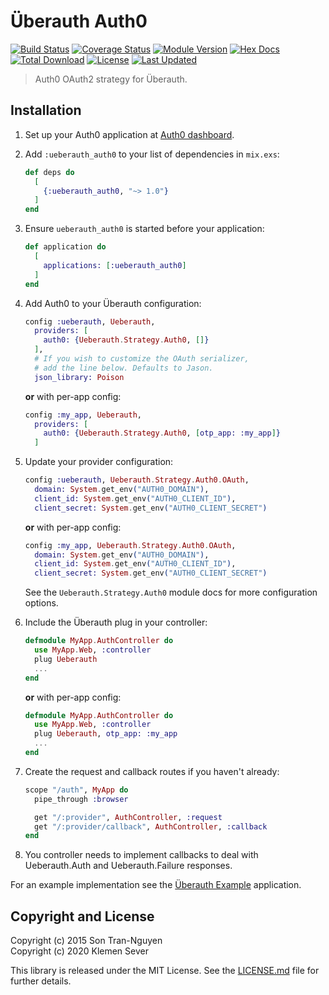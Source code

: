 # Überauth Auth0

[![Build Status](https://github.com/achedeuzot/ueberauth_auth0/workflows/tests/badge.svg)](https://github.com/achedeuzot/ueberauth_auth0/actions?query=workflow%3Atests+branch%3Amaster)
[![Coverage Status](https://coveralls.io/repos/github/achedeuzot/ueberauth_auth0/badge.svg?branch=master)](https://coveralls.io/github/achedeuzot/ueberauth_auth0?branch=master)
[![Module Version](https://img.shields.io/hexpm/v/ueberauth_auth0.svg)](https://hex.pm/packages/ueberauth_auth0)
[![Hex Docs](https://img.shields.io/badge/hex-docs-lightgreen.svg)](https://hexdocs.pm/ueberauth_auth0/)
[![Total Download](https://img.shields.io/hexpm/dt/ueberauth_auth0.svg)](https://hex.pm/packages/ueberauth_auth0)
[![License](https://img.shields.io/hexpm/l/ueberauth_auth0.svg)](https://github.com/achedeuzot/ueberauth_auth0/blob/master/LICENSE.md)
[![Last Updated](https://img.shields.io/github/last-commit/achedeuzot/ueberauth_auth0.svg)](https://github.com/achedeuzot/ueberauth_auth0/commits/master)

> Auth0 OAuth2 strategy for Überauth.

## Installation

1.  Set up your Auth0 application at [Auth0 dashboard](https://manage.auth0.com/#/applications).

2.  Add `:ueberauth_auth0` to your list of dependencies in `mix.exs`:

    ```elixir
    def deps do
      [
        {:ueberauth_auth0, "~> 1.0"}
      ]
    end
    ```

3.  Ensure `ueberauth_auth0` is started before your application:

    ```elixir
    def application do
      [
        applications: [:ueberauth_auth0]
      ]
    end
    ```

4.  Add Auth0 to your Überauth configuration:

    ```elixir
    config :ueberauth, Ueberauth,
      providers: [
        auth0: {Ueberauth.Strategy.Auth0, []}
      ],
      # If you wish to customize the OAuth serializer,
      # add the line below. Defaults to Jason.
      json_library: Poison
    ```

    **or** with per-app config:

    ```elixir
    config :my_app, Ueberauth,
      providers: [
        auth0: {Ueberauth.Strategy.Auth0, [otp_app: :my_app]}
      ]
    ```

5.  Update your provider configuration:

    ```elixir
    config :ueberauth, Ueberauth.Strategy.Auth0.OAuth,
      domain: System.get_env("AUTH0_DOMAIN"),
      client_id: System.get_env("AUTH0_CLIENT_ID"),
      client_secret: System.get_env("AUTH0_CLIENT_SECRET")
    ```

    **or** with per-app config:

    ```elixir
    config :my_app, Ueberauth.Strategy.Auth0.OAuth,
      domain: System.get_env("AUTH0_DOMAIN"),
      client_id: System.get_env("AUTH0_CLIENT_ID"),
      client_secret: System.get_env("AUTH0_CLIENT_SECRET")
    ```

    See the `Ueberauth.Strategy.Auth0` module docs for more
    configuration options.

6.  Include the Überauth plug in your controller:

    ```elixir
    defmodule MyApp.AuthController do
      use MyApp.Web, :controller
      plug Ueberauth
      ...
    end
    ```

    **or** with per-app config:

    ```elixir
    defmodule MyApp.AuthController do
      use MyApp.Web, :controller
      plug Ueberauth, otp_app: :my_app
      ...
    end
    ```

7.  Create the request and callback routes if you haven't already:

    ```elixir
    scope "/auth", MyApp do
      pipe_through :browser

      get "/:provider", AuthController, :request
      get "/:provider/callback", AuthController, :callback
    end
    ```

8. You controller needs to implement callbacks to deal with Ueberauth.Auth and Ueberauth.Failure responses.

For an example implementation see the [Überauth Example](https://github.com/ueberauth/ueberauth_example) application.


## Copyright and License

Copyright (c) 2015 Son Tran-Nguyen \
Copyright (c) 2020 Klemen Sever

This library is released under the MIT License. See the [LICENSE.md](./LICENSE.md) file
for further details.

